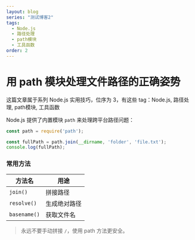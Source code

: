 ```yaml
---
layout: blog
series: "测试博客2"
tags:
  - Node.js
  - 路径处理
  - path模块
  - 工具函数
order: 2
---
```


# 用 path 模块处理文件路径的正确姿势

这篇文章属于系列 Node.js 实用技巧，位序为 3，有这些 tag：Node.js, 路径处理, path模块, 工具函数

Node.js 提供了内置模块 `path` 来处理跨平台路径问题：

```js
const path = require('path');

const fullPath = path.join(__dirname, 'folder', 'file.txt');
console.log(fullPath);
```

### 常用方法

| 方法名         | 用途           |
|----------------|----------------|
| `join()`       | 拼接路径       |
| `resolve()`    | 生成绝对路径   |
| `basename()`   | 获取文件名     |

> 永远不要手动拼接 `/`，使用 path 方法更安全。